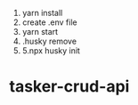 1. yarn install
2. create .env file
3. yarn start
4. .husky remove
5. 5.npx husky init
# tasker-crud-api
